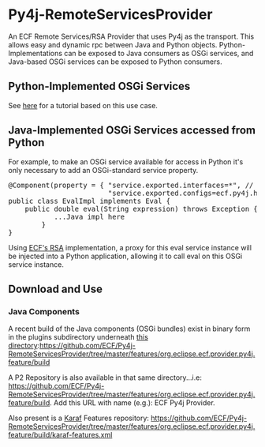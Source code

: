 # Py4j-RemoteServicesProvider
An ECF Remote Services/RSA Provider that uses Py4j as the transport.   This allows easy and dynamic rpc between Java and Python objects.  Python-Implementations can be exposed to Java consumers as OSGi services, and Java-based OSGi services can be exposed to Python consumers.

## Python-Implemented OSGi Services

See [here](https://wiki.eclipse.org/Tutorial:_Python_for_OSGi_Services) for a tutorial based on this use case.

## Java-Implemented OSGi Services accessed from Python
For example, to make an OSGi service available for access in Python it's only necessary to add an OSGi-standard service property.

<pre>
@Component(property = { "service.exported.interfaces=*", // RS standard service property
                        "service.exported.configs=ecf.py4j.host"})   //  RS standard service property
public class EvalImpl implements Eval {
	public double eval(String expression) throws Exception {
           ...Java impl here
        }
}
</pre>

Using [ECF's RSA](https://wiki.eclipse.org/Eclipse_Communication_Framework_Project#OSGi_Remote_Services) implementation, a proxy for this eval service instance will be injected into a Python application, allowing it to call eval on this OSGi service instance.

## Download and Use
### Java Components

A recent build of the Java components (OSGi bundles) exist in binary form in the plugins subdirectory underneath [this directory](https://github.com/ECF/Py4j-RemoteServicesProvider/tree/master/features/org.eclipse.ecf.provider.py4j.feature/build):https://github.com/ECF/Py4j-RemoteServicesProvider/tree/master/features/org.eclipse.ecf.provider.py4j.feature/build

A P2 Repository is also available in that same directory...i.e:  https://github.com/ECF/Py4j-RemoteServicesProvider/tree/master/features/org.eclipse.ecf.provider.py4j.feature/build.  Add this URL with name (e.g.):  ECF Py4j Provider.

Also present is a [Karaf](http://karaf.apache.org/) Features repository:  https://github.com/ECF/Py4j-RemoteServicesProvider/tree/master/features/org.eclipse.ecf.provider.py4j.feature/build/karaf-features.xml

